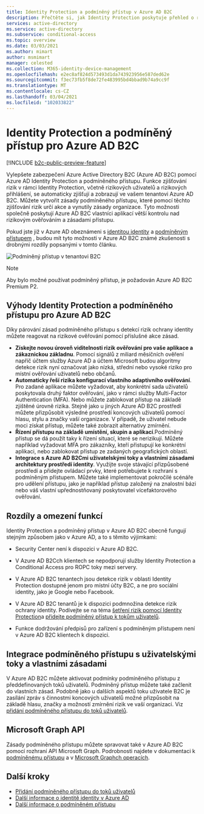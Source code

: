 ```yaml
---
title: Identity Protection a podmíněný přístup v Azure AD B2C
description: Přečtěte si, jak Identity Protection poskytuje přehled o rizikových přihlášeních a detekcích rizik. Zjistěte, jak a podmíněný přístup umožňuje vyhovět zásadám organizace na základě rizikových událostí ve vašich Azure AD B2Cch klientech.
services: active-directory
ms.service: active-directory
ms.subservice: conditional-access
ms.topic: overview
ms.date: 03/03/2021
ms.author: mimart
author: msmimart
manager: celested
ms.collection: M365-identity-device-management
ms.openlocfilehash: e2ec8af824d573493d1da743923956e587ded62e
ms.sourcegitcommit: f3ec73fb5f8de72fe483995bd4bbad9b74a9cc9f
ms.translationtype: MT
ms.contentlocale: cs-CZ
ms.lasthandoff: 03/04/2021
ms.locfileid: "102033822"
---
```

# <a name="identity-protection-and-conditional-access-for-azure-ad-b2c"></a>Identity Protection a podmíněný přístup pro Azure AD B2C

[!INCLUDE [b2c-public-preview-feature](../../includes/active-directory-b2c-public-preview.md)]

Vylepšete zabezpečení Azure Active Directory B2C (Azure AD B2C) pomocí Azure AD Identity Protection a podmíněného přístupu. Funkce zjišťování rizik v rámci Identity Protection, včetně rizikových uživatelů a rizikových přihlášení, se automaticky zjišťují a zobrazují ve vašem tenantovi Azure AD B2C. Můžete vytvořit zásady podmíněného přístupu, které pomocí těchto zjišťování rizik určí akce a vynutily zásady organizace. Tyto možnosti společně poskytují Azure AD B2C vlastníci aplikací větší kontrolu nad rizikovým ověřováním a zásadami přístupu.
  
Pokud jste již v Azure AD obeznámeni s [identitou identity](../active-directory/identity-protection/overview-identity-protection.md) a [podmíněným přístupem](../active-directory/conditional-access/overview.md) , budou mít tyto možnosti v Azure AD B2C známé zkušenosti s drobnými rozdíly popsanými v tomto článku.

![Podmíněný přístup v tenantovi B2C](media/conditional-access-identity-protection-overview/conditional-access-b2c.png)

> [!NOTE]
> Aby bylo možné používat podmíněný přístup, je požadován Azure AD B2C Premium P2.

## <a name="benefits-of-identity-protection-and-conditional-access-for-azure-ad-b2c"></a>Výhody Identity Protection a podmíněného přístupu pro Azure AD B2C  

Díky párování zásad podmíněného přístupu s detekcí rizik ochrany identity můžete reagovat na rizikové ověřování pomocí příslušné akce zásad.

- **Získejte novou úroveň viditelnosti rizik ověřování pro vaše aplikace a zákaznickou základnu**. Pomocí signálů z miliard měsíčních ověření napříč účtem služby Azure AD a účtem Microsoft budou algoritmy detekce rizik nyní označovat jako nízká, střední nebo vysoké riziko pro místní ověřování uživatelů nebo občanů.
- **Automaticky řeší rizika konfigurací vlastního adaptivního ověřování**. Pro zadané aplikace můžete vyžadovat, aby konkrétní sada uživatelů poskytovala druhý faktor ověřování, jako v rámci služby Multi-Factor Authentication (MFA). Nebo můžete zablokovat přístup na základě zjištěné úrovně rizika. Stejně jako u jiných Azure AD B2C prostředí můžete přizpůsobit výsledné prostředí koncových uživatelů pomocí hlasu, stylu a značky vaší organizace. V případě, že uživatel nebude moci získat přístup, můžete také zobrazit alternativy zmírnění.
- **Řízení přístupu na základě umístění, skupin a aplikací**.Podmíněný přístup se dá použít taky k řízení situací, které se nerizikují. Můžete například vyžadovat MFA pro zákazníky, kteří přistupují ke konkrétní aplikaci, nebo zablokovat přístup ze zadaných geografických oblastí.
- **Integrace s Azure AD B2Cmi uživatelskými toky a vlastními zásadami architektury prostředí identity**. Využijte svoje stávající přizpůsobené prostředí a přidejte ovládací prvky, které potřebujete k rozhraní s podmíněným přístupem. Můžete také implementovat pokročilé scénáře pro udělení přístupu, jako je například přístup založený na znalostní bázi nebo váš vlastní upřednostňovaný poskytovatel vícefaktorového ověřování.

## <a name="feature-differences-and-limitations"></a>Rozdíly a omezení funkcí

Identity Protection a podmíněný přístup v Azure AD B2C obecně fungují stejným způsobem jako v Azure AD, a to s těmito výjimkami:

- Security Center není k dispozici v Azure AD B2C.

- V Azure AD B2Cch klientech se nepodporují služby Identity Protection a Conditional Access pro ROPC toky mezi servery.

- V Azure AD B2C tenantech jsou detekce rizik v oblasti Identity Protection dostupné jenom pro místní účty B2C, a ne pro sociální identity, jako je Google nebo Facebook.

- V Azure AD B2C tenantů je k dispozici podmnožina detekce rizik ochrany identity. Podívejte se na téma [šetření rizik pomocí Identity Protection](identity-protection-investigate-risk.md)a [přidejte podmíněný přístup k tokům uživatelů](conditional-access-user-flow.md).

- Funkce dodržování předpisů pro zařízení s podmíněným přístupem není v Azure AD B2C klientech k dispozici.


## <a name="integrate-conditional-access-with-user-flows-and-custom-policies"></a>Integrace podmíněného přístupu s uživatelskými toky a vlastními zásadami

V Azure AD B2C můžete aktivovat podmínky podmíněného přístupu z předdefinovaných toků uživatelů. Podmíněný přístup můžete také začlenit do vlastních zásad. Podobně jako u dalších aspektů toku uživatele B2C je zasílání zpráv s činnostmi koncových uživatelů možné přizpůsobit na základě hlasu, značky a možností zmírnění rizik ve vaší organizaci. Viz [přidání podmíněného přístupu do toků uživatelů](conditional-access-user-flow.md).

## <a name="microsoft-graph-api"></a>Microsoft Graph API

Zásady podmíněného přístupu můžete spravovat také v Azure AD B2C pomocí rozhraní API Microsoft Graph. Podrobnosti najdete v dokumentaci k [podmíněnému přístupu](../active-directory/conditional-access/overview.md) a v [Microsoft Graphch operacích](microsoft-graph-operations.md#conditional-access).

## <a name="next-steps"></a>Další kroky

- [Přidání podmíněného přístupu do toků uživatelů](conditional-access-user-flow.md)
- [Další informace o identitě identity v Azure AD](../active-directory/identity-protection/overview-identity-protection.md)
- [Další informace o podmíněném přístupu](../active-directory/conditional-access/overview.md)